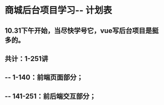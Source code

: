 # 商城后台项目学习-- 计划表

##  10.31下午开始，当尽快学号它，vue写后台项目是挺多的。
##  
##  共计：1-251讲
##  -- 1-140：前端页面部分；
##  
##  -- 141-251：前后端交互部分；
